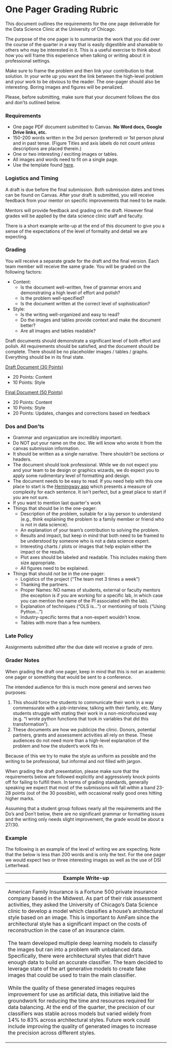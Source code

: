 # One Pager Grading Rubric

This document outlines the requirements for the one page deliverable for the Data Science Clinic at the University of Chicago. 

The purpose of the one pager is to summarize the work that you did over the course of the quarter in a way that is easily digestible and shareable to others who may be interested in it. This is a useful exercise to think about how you will frame this experience when talking or writing about it in professional settings.

Make sure to frame the problem and then link your contribution to that solution. In your write up you want the link between the high-level problem and your work to be obvious to the reader. The one-pager should also be interesting. Boring images and figures will be penalized.

Please, before submitting, make sure that your document follows the dos and don’ts outlined below. 

### Requirements 
* One page PDF document submitted to Canvas. **No Word docs, Google Drive links, etc.**
* 150-200 words written in the 3rd person (preferred) or 1st person plural and in past tense. (Figure Titles and axis labels do not count _unless_ descriptions are placed therein.)
* One or two interesting / exciting images or tables. 
* All images and words need to fit on a single page.
* Use the template found [here](../templates/one-pager-template.docx).

### Logistics and Timing 
A draft is due before the final submission. Both submission dates and times can be found on Canvas. After your draft is submitted, you will receive feedback from your mentor on specific improvements that need to be made.

Mentors will provide feedback and grading on the draft. However final grades will be applied by the data science clinic staff and faculty.

There is a short example write-up at the end of this document to give you a sense of the expectations of the level of formality and detail we are expecting.

### Grading 
You will receive a separate grade for the draft and the final version. Each team member will receive the same grade. You will be graded on the following factors:
* Content:
    * Is the document well-written, free of grammar errors and demonstrating a high level of effort and polish?
    * Is the problem well-specified?
    * Is the document written at the correct level of sophistication? 
* Style:
    * Is the writing well-organized and easy to read? 
    * Do the images and tables provide context and make the document better?
    * Are all images and tables readable?

Draft documents should demonstrate a significant level of both effort and polish. All requirements should be satisfied, and the document should be complete. There should be no placeholder images / tables / graphs. Everything should be in its final state.

<u>Draft Document (30 Points)</u>
* 20 Points: Content
* 10 Points: Style

<u>Final Document (50 Points)</u>
* 20 Points: Content
* 10 Points: Style
* 20 Points: Updates, changes and corrections based on feedback

### Dos and Don'ts
* Grammar and organization are incredibly important.
* Do NOT put your name on the doc. We will know who wrote it from the canvas submission information.
* It should be written as a single narrative. There shouldn’t be sections or headers.
* The document should look professional. While we do not expect you and your team to be design or graphics wizards, we do expect you to apply some rudimentary level of formatting and design.
* The document needs to be easy to read. If you need help with this one place to start is the [Hemingway app](https://hemingwayapp.com/) which presents a measure of complexity for each sentence. It isn't perfect, but a great place to start if you are not sure. 
* If you want to mention last quarter's work
* Things that should be in the one-pager:
    * Description of the problem, suitable for a lay person to understand (e.g., think explaining the problem to a family member or friend who is not in data science).
    * An explanation of your team’s contribution to solving the problem. 
    * Results and impact, but keep in mind that both need to be framed to be understood by someone who is not a data science expert.
    * Interesting charts / plots or images that help explain either the impact or the results.
    * Plot axes should be labeled and readable. This includes making them size appropriate.
    * All figures need to be explained.
* Things that should _not_ be in the one-pager:
    * Logistics of the project (“The team met 3 times a week”)
    * Thanking the partners.
    * Proper Names: NO names of students, external or faculty mentors (the exception is if you are working for a specific lab, in which case you can mention the name of the PI associated with the lab).
    * Explanation of techniques (“OLS is…”) or mentioning of tools (“Using Python...”)
    * Industry-specific terms that a non-expert wouldn’t know.
    * Tables with more than a few numbers. 

### Late Policy
Assignments submitted after the due date will receive a grade of zero.

### Grader Notes

When grading the draft one pager, keep in mind that this is not an academic one pager or something that would be sent to a conference.

The intended audience for this is much more general and serves two purposes:

1.	This should force the students to communicate their work in a way commensurate with a job-interview, talking with their family, etc. Many students struggle with stating their work in a non-microfocused way (e.g. “I wrote python functions that took in variables that did this transformation”). 
2.	These documents are how we publicize the clinic. Donors, potential partners, grants and assessment activities all rely on these. These audiences do not need more than a high-level explanation of the problem and how the student’s work fits in.

Because of this we try to make the style as uniform as possible and the writing to be professional, but informal and not filled with jargon.

When grading the draft presentation, please make sure that the requirements below are followed explicitly and aggressively knock points off for failing to fulfill them. In terms of grading standards, generally speaking we expect that most of the submissions will fall within a band 23-28 points (out of the 30 possible), with occasional really good ones hitting higher marks.

Assuming that a student group follows nearly all the requirements and the Do’s and Don’t below, there are no significant grammar or formatting issues and the writing only needs slight improvement, the grade would be about a 27/30.

### Example 

The following is an example of the level of writing we are expecting. Note that the below is less than 200 words and is only the text. For the one pager we would expect two or three interesting images as well as the use of DSI Letterhead.

| Example Write-up | 
| --- | 
| <p>American Family Insurance is a Fortune 500 private insurance company based in the Midwest. As part of their risk assessment activities, they asked the University of Chicago’s Data Science clinic to develop a model which classifies a house’s architectural style based on an image. This is important to AmFam since the architectural style has a significant impact on the costs of reconstruction in the case of an insurance claim.<br><br>The team developed multiple deep learning models to classify the images but ran into a problem with unbalanced data. Specifically, there were architectural styles that didn’t have enough data to build an accurate classifier.  The team decided to leverage state of the art generative models to create fake images that could be used to train the main classifier.<br><br>While the quality of these generated images requires improvement for use as artificial data, this initiative laid the groundwork for reducing the time and resources required for data balancing. At the end of the quarter, the precision of our classifiers was stable across models but varied widely from 14% to 83% across architectural styles. Future work could include improving the quality of generated images to increase the precision across different styles.  </p>| 